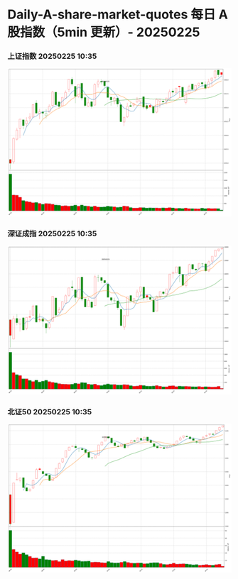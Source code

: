 
# Daily-A-share-market-quotes 每日 A 股指数（5min 更新）- 20250225

### 上证指数 20250225 10:35
![](./fig/2025/2/20250225-sh000001.png)

### 深证成指 20250225 10:35
![](./fig/2025/2/20250225-sz399001.png)

### 北证50 20250225 10:35
![](./fig/2025/2/20250225-bj899050.png)
